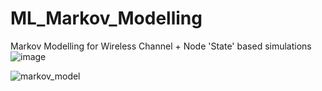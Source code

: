 # ML_Markov_Modelling
Markov Modelling for  Wireless Channel + Node  'State'  based  simulations
![image](https://user-images.githubusercontent.com/21118209/218280084-f98896cb-53a9-4a71-9c23-f5def5a48975.png)

![markov_model](https://user-images.githubusercontent.com/21118209/218280238-ee9027b8-d256-4511-8fa0-7678fc13bea8.jpg)


